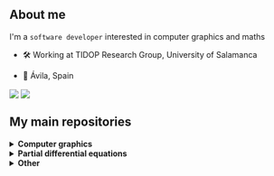 ## About me

I'm a `software developer` interested in computer graphics and maths

* :hammer_and_wrench: Working at TIDOP Research Group, University of Salamanca

* :round_pushpin: Ávila, Spain

<a href="https://github.com/MorcilloSanz/MorcilloSanz"><img align="center" src="https://github-readme-stats.vercel.app/api?username=MorcilloSanz&count_private=true&show_icons=true&hide_border=true&dummy=1)"/></a>
<a href="https://github.com/MorcilloSanz/MorcilloSanz"><img align="center" src="https://github-readme-stats.vercel.app/api/top-langs/?username=MorcilloSanz&layout=compact&hide_border=true"/></a>

## My main repositories

<details><summary><strong>Computer graphics</strong></summary>
<ul>
  <li><a href="https://github.com/MorcilloSanz/RendererGL"><strong>RendererGL</strong></a> Easy to use 3D renderer in C++ and OpenGL with lighting and shadows</li>
  <li><a href="https://github.com/MorcilloSanz/LorenzAttractor"><strong>LorenzAttractor</strong></a> Lorenz Attractor rendered with Modern OpenGL</li>
  <li><a href="https://github.com/trlsmax/imgui-vtk"><strong>imgui-vtk</strong></a> vtk into glfw + imgui project</li>
<ul>
</details>

<details><summary><strong>Partial differential equations</strong></summary>
<ul>
  <li><a href="https://github.com/MorcilloSanz/AnisotropicDiffusion-Image"><strong>AnisotropicDiffusion-Image</strong></a> Anisotropic Diffusion for image smoothing</li>
  <li><a href="https://github.com/MorcilloSanz/AnisotropicDiffusion2DPointCloud"><strong>AnisotropicDiffusion2DPointCloud</strong></a> Approximate points of a point cloud using Anisotropic Diffusion and Gradient Ascent</li>
  <li><a href="https://github.com/MorcilloSanz/HeatEquation-JS"><strong>HeatEquation-JS</strong></a> Solving heat equation in R^2</li>
  <li><a href="https://github.com/MorcilloSanz/EdgeDetector"><strong>EdgeDetector</strong></a> My own edge detector in images</li>
</ul>
</details>

<details><summary><strong>Other</strong></summary>
<ul>
  <li><a href="https://github.com/MorcilloSanz/Brainfuck-IDE"><strong>Brainfuck-IDE</strong></a> Brainfuck IDE, compiler and debugger for Windows and Linux</li>
  <li><a href="https://github.com/MorcilloSanz/LeastSquares"><strong>LeastSquares</strong></a> Least Squares method implemented in Python</li>
</ul>
</details>
